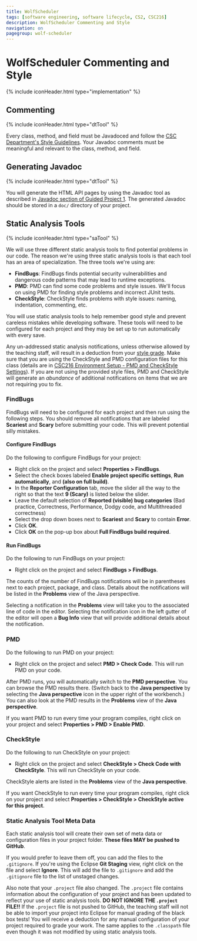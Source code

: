 ```yaml
---
title: WolfScheduler
tags: [software engineering, software lifecycle, CS2, CSC216]
description: WolfScheduler Commenting and Style
navigation: on
pagegroup: wolf-scheduler
---
```

# WolfScheduler Commenting and Style
{% include iconHeader.html type="implementation" %}


## Commenting
{% include iconHeader.html type="dtTool" %}

Every class, method, and field must be Javadoced and follow the [CSC Department's Style Guidelines](https://pages.github.ncsu.edu/engr-csc116-staff/CSC116-Materials/course-resources/style-guidelines/). Your Javadoc comments must be meaningful and relevant to the class, method, and field.


## Generating Javadoc
{% include iconHeader.html type="dtTool" %}

You will generate the HTML API pages by using the Javadoc tool as described in [Javadoc section of Guided Project 1](../gp1/gp1-javadoc). The generated Javadoc should be stored in a `doc/` directory of your project.


## Static Analysis Tools
{% include iconHeader.html type="saTool" %}

We will use three different static analysis tools to find potential problems in our code. The reason we're using three static analysis tools is that each tool has an area of specialization. The three tools we're using are:

  * **FindBugs**: FindBugs finds potential security vulnerabilities and dangerous code patterns that may lead to runtime exceptions.
  * **PMD**: PMD can find some code problems and style issues. We'll focus on using PMD for finding style problems and incorrect JUnit tests.
  * **CheckStyle**: CheckStyle finds problems with style issues: naming, indentation, commenting, etc.
  
You will use static analysis tools to help remember good style and prevent careless mistakes while developing software.  These tools will need to be configured for each project and they may be set up to run automatically with every save.  

Any un-addressed static analysis notifications, unless otherwise allowed by the teaching staff, will result in a deduction from your [style grade](ws-rubric).  Make sure that you are using the CheckStyle and PMD configuration files for this class (details are in [CSC216 Environment Setup - PMD and CheckStyle Settings](../install/install-overview#pmd-and-checkstyle-settings)). If you are not using the provided style files, PMD and CheckStyle will generate an *abundance* of additional notifications on items that we are not requiring you to fix.


### FindBugs
FindBugs will need to be configured for each project and then run using the following steps. You should remove all notifications that are labeled **Scariest** and **Scary** before submitting your code. This will prevent potential silly mistakes.


#### Configure FindBugs
Do the following to configure FindBugs for your project:

  * Right click on the project and select **Properties > FindBugs**.
  * Select the check boxes labeled **Enable project specific settings**, **Run automatically**, and **(also on full build)**.
  * In the **Reporter Configuration** tab, move the slider all the way to the right so that the text **9 (Scary)** is listed below the slider.
  * Leave the default selection of **Reported (visible) bug categories** (Bad practice, Correctness, Performance, Dodgy code, and Multithreaded correctness)
  * Select the drop down boxes next to **Scariest** and **Scary** to contain **Error**.
  * Click **OK**.
  * Click **OK** on the pop-up box about **Full FindBugs build required**.


#### Run FindBugs
Do the following to run FindBugs on your project:

  * Right click on the project and select **FindBugs > FindBugs**.

The counts of the number of FindBugs notifications will be in parentheses next to each project, package, and class. Details about the notifications will be listed in the **Problems** view of the Java perspective.

Selecting a notification in the **Problems** view will take you to the associated line of code in the editor. Selecting the notification icon in the left gutter of the editor will open a **Bug Info** view that will provide additional details about the notification.


### PMD
Do the following to run PMD on your project:

  * Right click on the project and select **PMD > Check Code**. This will run PMD on your code.

After PMD runs, you will automatically switch to the **PMD perspective**. You can browse the PMD results there. (Switch back to the **Java perspective** by selecting the **Java perspective** icon in the upper right of the workbench.) You can also look at the PMD results in the **Problems** view of the **Java perspective**.

If you want PMD to run every time your program compiles, right click on your project and select **Properties > PMD > Enable PMD**.


### CheckStyle
Do the following to run CheckStyle on your project:

  * Right click on the project and select **CheckStyle > Check Code with CheckStyle**. This will run CheckStyle on your code.

CheckStyle alerts are listed in the **Problems** view of the **Java perspective**.

If you want CheckStyle to run every time your program compiles, right click on your project and select **Properties > CheckStyle > CheckStyle active for this project**.


### Static Analysis Tool Meta Data
Each static analysis tool will create their own set of meta data or configuration files in your project folder.  **These files MAY be pushed to GitHub**.  

If you would prefer to leave them off, you can add the files to the `.gitignore`.  If you're using the Eclipse **Git Staging** view, right click on the file and select **Ignore**.  This will add the file to `.gitignore` and add the `.gitignore` file to the list of unstaged changes.

Also note that your `.project` file also changed.  The `.project` file contains information about the configuration of your project and has been updated to reflect your use of static analysis tools.  **DO NOT IGNORE THE `.project` FILE!!** If the `.project` file is not pushed to GitHub, the teaching staff will not be able to import your project into Eclipse for manual grading of the black box tests!  You will receive a deduction for any manual configuration of your project required to grade your work.  The same applies to the `.classpath` file even though it was not modified by using static analysis tools.
